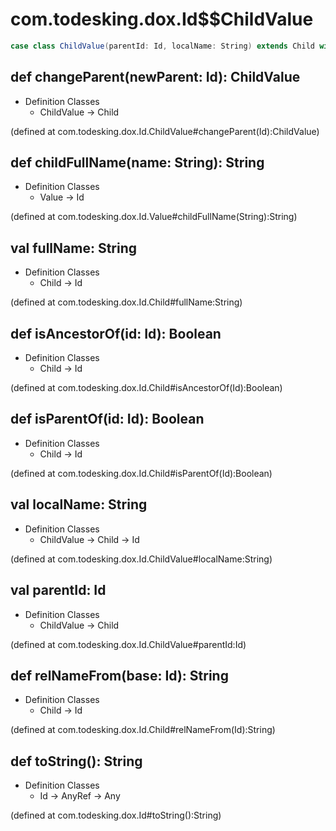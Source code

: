 # com.todesking.dox.Id$$ChildValue


```scala
case class ChildValue(parentId: Id, localName: String) extends Child with Value with Product with Serializable
```


 def changeParent(newParent: Id): ChildValue
---------------------------------------------

* Definition Classes
  * ChildValue → Child

(defined at com.todesking.dox.Id.ChildValue#changeParent(Id):ChildValue)


 def childFullName(name: String): String
-----------------------------------------

* Definition Classes
  * Value → Id

(defined at com.todesking.dox.Id.Value#childFullName(String):String)


 val fullName: String
----------------------

* Definition Classes
  * Child → Id

(defined at com.todesking.dox.Id.Child#fullName:String)


 def isAncestorOf(id: Id): Boolean
-----------------------------------

* Definition Classes
  * Child → Id

(defined at com.todesking.dox.Id.Child#isAncestorOf(Id):Boolean)


 def isParentOf(id: Id): Boolean
---------------------------------

* Definition Classes
  * Child → Id

(defined at com.todesking.dox.Id.Child#isParentOf(Id):Boolean)


 val localName: String
-----------------------

* Definition Classes
  * ChildValue → Child → Id

(defined at com.todesking.dox.Id.ChildValue#localName:String)


 val parentId: Id
------------------

* Definition Classes
  * ChildValue → Child

(defined at com.todesking.dox.Id.ChildValue#parentId:Id)


 def relNameFrom(base: Id): String
-----------------------------------

* Definition Classes
  * Child → Id

(defined at com.todesking.dox.Id.Child#relNameFrom(Id):String)


 def toString(): String
------------------------

* Definition Classes
  * Id → AnyRef → Any

(defined at com.todesking.dox.Id#toString():String)

